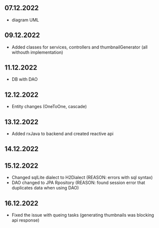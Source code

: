 ## 07.12.2022
- diagram UML
## 09.12.2022
- Added classes for services, controllers and thumbnailGenerator (all withouth implementation)
## 11.12.2022
- DB with DAO
## 12.12.2022
- Entity changes (OneToOne, cascade)
## 13.12.2022
- Added rxJava to backend and created reactive api
## 14.12.2022
## 15.12.2022
- Changed sqlLite dialect to H2Dialect (REASON: errors with sql syntax)
- DAO changed to JPA Rpository (REASON: found session error that duplicates data when using DAO)
## 16.12.2022
- Fixed the issue with queing tasks (generating thumbnails was blocking api response)
